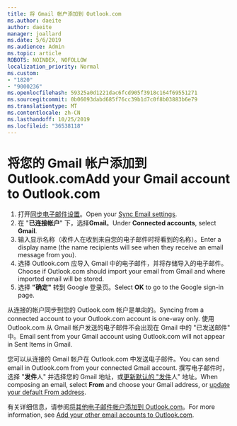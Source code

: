 ```yaml
---
title: 将 Gmail 帐户添加到 Outlook.com
ms.author: daeite
author: daeite
manager: joallard
ms.date: 5/6/2019
ms.audience: Admin
ms.topic: article
ROBOTS: NOINDEX, NOFOLLOW
localization_priority: Normal
ms.custom:
- "1820"
- "9000236"
ms.openlocfilehash: 59325a0d1221dac6fcd905f3918c164f69551271
ms.sourcegitcommit: 0b06093dabd685f76cc39b1d7c0f8b03883b6e79
ms.translationtype: MT
ms.contentlocale: zh-CN
ms.lasthandoff: 10/25/2019
ms.locfileid: "36538118"
---
```

# <a name="add-your-gmail-account-to-outlookcom"></a><span data-ttu-id="1942d-102">将您的 Gmail 帐户添加到 Outlook.com</span><span class="sxs-lookup"><span data-stu-id="1942d-102">Add your Gmail account to Outlook.com</span></span>

1. <span data-ttu-id="1942d-103">打开[同步电子邮件设置](https://go.microsoft.com/fwlink/?linkid=875264)。</span><span class="sxs-lookup"><span data-stu-id="1942d-103">Open your [Sync Email settings](https://go.microsoft.com/fwlink/?linkid=875264).</span></span>
2. <span data-ttu-id="1942d-104">在 "**已连接帐户**" 下，选择**Gmail**。</span><span class="sxs-lookup"><span data-stu-id="1942d-104">Under **Connected accounts**, select **Gmail**.</span></span>
3. <span data-ttu-id="1942d-105">输入显示名称（收件人在收到来自您的电子邮件时将看到的名称）。</span><span class="sxs-lookup"><span data-stu-id="1942d-105">Enter a display name (the name recipients will see when they receive an email message from you).</span></span>
4. <span data-ttu-id="1942d-106">选择 Outlook.com 应导入 Gmail 中的电子邮件，并将存储导入的电子邮件。</span><span class="sxs-lookup"><span data-stu-id="1942d-106">Choose if Outlook.com should import your email from Gmail and where imported email will be stored.</span></span>
5. <span data-ttu-id="1942d-107">选择 **"确定"** 转到 Google 登录页。</span><span class="sxs-lookup"><span data-stu-id="1942d-107">Select **OK** to go to the Google sign-in page.</span></span>

<span data-ttu-id="1942d-108">从连接的帐户同步到您的 Outlook.com 帐户是单向的。</span><span class="sxs-lookup"><span data-stu-id="1942d-108">Syncing from a connected account to your Outlook.com account is one-way only.</span></span> <span data-ttu-id="1942d-109">使用 Outlook.com 从 Gmail 帐户发送的电子邮件不会出现在 Gmail 中的 "已发送邮件" 中。</span><span class="sxs-lookup"><span data-stu-id="1942d-109">Email sent from your Gmail account using Outlook.com will not appear in Sent Items in Gmail.</span></span>

<span data-ttu-id="1942d-110">您可以从连接的 Gmail 帐户在 Outlook.com 中发送电子邮件。</span><span class="sxs-lookup"><span data-stu-id="1942d-110">You can send email in Outlook.com from your connected Gmail account.</span></span> <span data-ttu-id="1942d-111">撰写电子邮件时，选择 "**发件**人" 并选择您的 Gmail 地址，或[更新默认的 "发件](https://go.microsoft.com/fwlink/?linkid=875264)人" 地址。</span><span class="sxs-lookup"><span data-stu-id="1942d-111">When composing an email, select **From** and choose your Gmail address, or [update your default From address](https://go.microsoft.com/fwlink/?linkid=875264).</span></span>

<span data-ttu-id="1942d-112">有关详细信息，请参阅[将其他电子邮件帐户添加到 Outlook.com](https://support.office.com/article/c5224df4-5885-4e79-91ba-523aa743f0ba?wt.mc_id=Office_Outlook_com_Alchemy)。</span><span class="sxs-lookup"><span data-stu-id="1942d-112">For more information, see [Add your other email accounts to Outlook.com](https://support.office.com/article/c5224df4-5885-4e79-91ba-523aa743f0ba?wt.mc_id=Office_Outlook_com_Alchemy).</span></span>